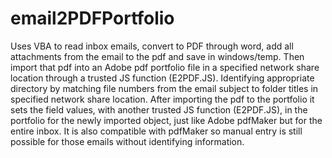 # email2PDFPortfolio
Uses VBA to read inbox emails, convert to PDF through word, add all attachments from the email to the pdf and save in windows/temp. Then import that pdf into an Adobe pdf portfolio file in a specified network share location through a trusted JS function (E2PDF.JS). Identifying appropriate directory by matching file numbers from the email subject to folder titles in specified network share location. After importing the pdf to the portfolio it sets the field values, with another trusted JS function (E2PDF.JS), in the portfolio for the newly imported object, just like Adobe pdfMaker but for the entire inbox. It is also compatible with pdfMaker so manual entry is still possible for those emails without identifying information.
